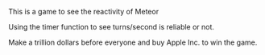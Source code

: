 This is a game to see the reactivity of Meteor 

Using the timer function to see turns/second is reliable or not. 

Make a trillion dollars before everyone and buy Apple Inc. to win the game.